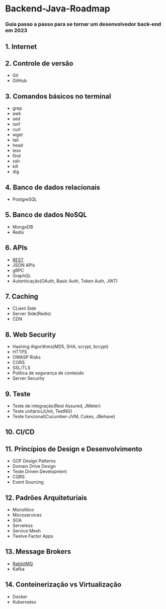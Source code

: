 # Backend-Java-Roadmap

### Guia passo a passo para se tornar um desenvolvedor back-end em 2023

## 1. Internet

## 2. Controle de versão
* Git
* GitHub

## 3. Comandos básicos no terminal
* grep
* awk
* sed
* isof
* curl
* wget
* tail
* head
* less
* find
* ssh
* kill
* dig

## 4. Banco de dados relacionais
* PostgreSQL


## 5. Banco de dados NoSQL
* MongoDB
* Redis

## 6. APIs
* [REST](https://medium.com/trainingcenter/introdu%C3%A7%C3%A3o-rest-7ec4cefd16c8)
* JSON APIs
* gRPC
* GraphQL
* Autenticação(OAuth, Basic Auth, Token Auth, JWT)

## 7. Caching
* CLient Side
* Server Side(Redis)
* CDN

## 8. Web Security
* Hashing Algorithms(MD5, SHA, scrypt, bcrypt)
* HTTPS
* OWASP Risks
* CORS
* SSL/TLS
* Política de segurança de conteúdo
* Server Security

## 9. Teste
* Teste de integração(Rest Assured, JMeter)
* Teste unitário(JUnit, TestNG)
* Teste funcional(Cucumber-JVM, Cukes, JBehave)

## 10. CI/CD

## 11. Princípios de Design e Desenvolvimento
* GOF Design Patterns
* Domain Drive Design
* Teste Driven Development
* CQRS
* Event Sourcing

## 12. Padrões Arquiteturiais
* Monolítico
* Microservices
* SOA
* Serveless
* Service Mesh
* Twelve Factor Apps

## 13. Message Brokers
* [RabbitMQ](https://william-reges1986.medium.com/iniciando-com-rabbitmq-89132fa8ef17)
* Kafka

## 14. Conteinerização vs Virtualização
* Docker
* Kubernetes


